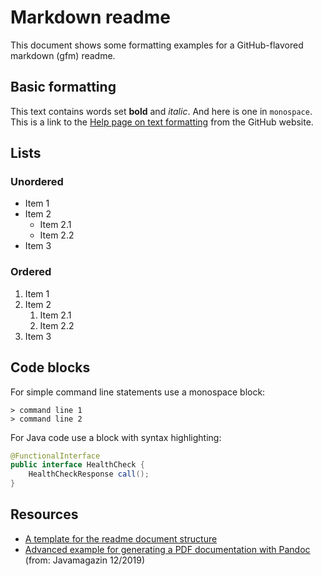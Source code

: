 # Markdown readme

This document shows some formatting examples for a GitHub-flavored
markdown (gfm) readme.

## Basic formatting

This text contains words set **bold** and _italic_. And here is one in
`monospace`. This is a link to the 
[Help page on text formatting](https://help.github.com/en/github/writing-on-github)
from the GitHub website.

## Lists

### Unordered

- Item 1
- Item 2
  - Item 2.1
  - Item 2.2
- Item 3

### Ordered

1. Item 1
2. Item 2
   1. Item 2.1
   2. Item 2.2
3. Item 3

## Code blocks

For simple command line statements use a monospace block:

```
> command line 1
> command line 2
```

For Java code use a block with syntax highlighting:

```java
@FunctionalInterface
public interface HealthCheck {
    HealthCheckResponse call();
}
```

## Resources

- [A template for the readme document structure](https://gist.github.com/PurpleBooth/109311bb0361f32d87a2)
- [Advanced example for generating a PDF documentation with Pandoc](https://gist.github.com/Rokko11/8d089afe910790a07d9b989c7666ed17) (from: Javamagazin 12/2019)

